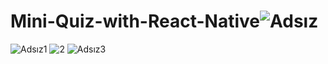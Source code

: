 # Mini-Quiz-with-React-Native![Adsız](https://user-images.githubusercontent.com/93832227/210800200-465ee0a4-f931-4cdc-b761-783a5ab1bd06.png)
![Adsız1](https://user-images.githubusercontent.com/93832227/210800225-d48922f3-d057-4bfb-ae1e-4b4880469029.png)
![2](https://user-images.githubusercontent.com/93832227/210800236-2049db02-7b19-4c52-ac2e-fcdb27941743.png)
![Adsız3](https://user-images.githubusercontent.com/93832227/210800248-d6bce4e8-d976-4b61-9d7d-1551aeae30b1.png)
